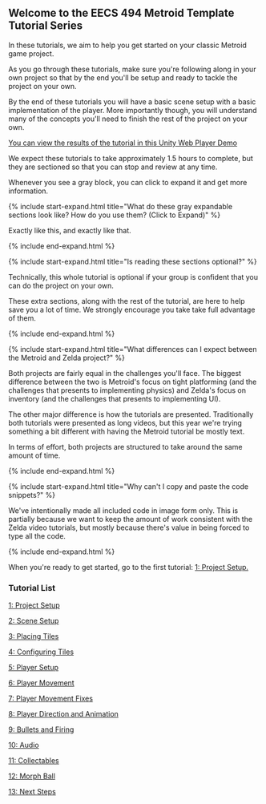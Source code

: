 ## Welcome to the EECS 494 Metroid Template Tutorial Series

In these tutorials, we aim to help you get started on your classic Metroid game project. 

As you go through these tutorials, make sure you're following along in your own project so that by the end you'll be setup and ready to tackle the project on your own.

By the end of these tutorials you will have a basic scene setup with a basic implementation of the player. More importantly though, you will understand many of the concepts you'll need to finish the rest of the project on your own.

[You can view the results of the tutorial in this Unity Web Player Demo](./Demo)

We expect these tutorials to take approximately 1.5 hours to complete, but they are sectioned so that you can stop and review at any time.

Whenever you see a gray block, you can click to expand it and get more information.

{% include start-expand.html title="What do these gray expandable sections look like? How do you use them? (Click to Expand)" %} 
  <p>Exactly like this, and exactly like that.</p>
{% include end-expand.html %}

{% include start-expand.html title="Is reading these sections optional?" %} 
  <p>Technically, this whole tutorial is optional if your group is confident that you can do the project on your own.</p>
  <p>These extra sections, along with the rest of the tutorial, are here to help save you a lot of time. We strongly encourage you take take full advantage of them.</p>
{% include end-expand.html %}

{% include start-expand.html title="What differences can I expect between the Metroid and Zelda project?" %} 
  <p>Both projects are fairly equal in the challenges you'll face. The biggest difference between the two is Metroid's focus on tight platforming (and the challenges that presents to implementing physics) and Zelda's focus on inventory (and the challenges that presents to implementing UI).</p>
  <p>The other major difference is how the tutorials are presented. Traditionally both tutorials were presented as long videos, but this year we're trying something a bit different with having the Metroid tutorial be mostly text.</p>
  <p>In terms of effort, both projects are structured to take around the same amount of time.</p>
{% include end-expand.html %}

{% include start-expand.html title="Why can't I copy and paste the code snippets?" %} 
    <p>We've intentionally made all included code in image form only. This is partially because we want to keep the amount of work consistent with the Zelda video tutorials, but mostly because there's value in being forced to type all the code.</p>
{% include end-expand.html %}

When you're ready to get started, go to the first tutorial: [1: Project Setup.](./01-ProjectSetup)

### Tutorial List

[1: Project Setup](./01-ProjectSetup)

[2: Scene Setup](./02-SceneSetup)

[3: Placing Tiles](./03-PlacingTiles)

[4: Configuring Tiles](./04-ConfiguringTiles)

[5: Player Setup](./05-PlayerSetup)

[6: Player Movement](./06-PlayerMovement)

[7: Player Movement Fixes](./07-PlayerMovementFixes)

[8: Player Direction and Animation](./08-PlayerDirection)

[9: Bullets and Firing](./09-BulletsAndFiring)

[10: Audio](./10-Audio)

[11: Collectables](./11-Collectables)

[12: Morph Ball](./12-MorphBall)

[13: Next Steps](./13-NextSteps)
